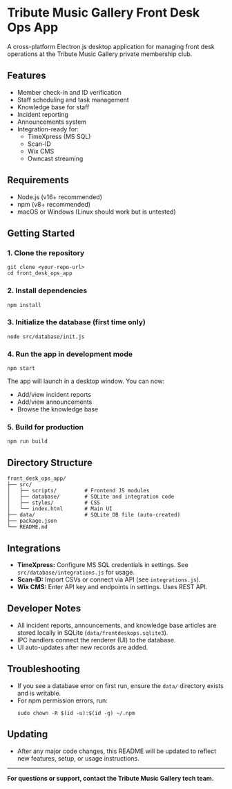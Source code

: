 # Tribute Music Gallery Front Desk Ops App

A cross-platform Electron.js desktop application for managing front desk operations at the Tribute Music Gallery private membership club.

## Features
- Member check-in and ID verification
- Staff scheduling and task management
- Knowledge base for staff
- Incident reporting
- Announcements system
- Integration-ready for:
  - TimeXpress (MS SQL)
  - Scan-ID
  - Wix CMS
  - Owncast streaming

## Requirements
- Node.js (v16+ recommended)
- npm (v8+ recommended)
- macOS or Windows (Linux should work but is untested)

## Getting Started

### 1. Clone the repository
```
git clone <your-repo-url>
cd front_desk_ops_app
```

### 2. Install dependencies
```
npm install
```

### 3. Initialize the database (first time only)
```
node src/database/init.js
```

### 4. Run the app in development mode
```
npm start
```

The app will launch in a desktop window. You can now:
- Add/view incident reports
- Add/view announcements
- Browse the knowledge base

### 5. Build for production
```
npm run build
```

## Directory Structure
```
front_desk_ops_app/
├── src/
│   ├── scripts/         # Frontend JS modules
│   ├── database/        # SQLite and integration code
│   ├── styles/          # CSS
│   └── index.html       # Main UI
├── data/                # SQLite DB file (auto-created)
├── package.json
└── README.md
```

## Integrations
- **TimeXpress:** Configure MS SQL credentials in settings. See `src/database/integrations.js` for usage.
- **Scan-ID:** Import CSVs or connect via API (see `integrations.js`).
- **Wix CMS:** Enter API key and endpoints in settings. Uses REST API.

## Developer Notes
- All incident reports, announcements, and knowledge base articles are stored locally in SQLite (`data/frontdeskops.sqlite3`).
- IPC handlers connect the renderer (UI) to the database.
- UI auto-updates after new records are added.

## Troubleshooting
- If you see a database error on first run, ensure the `data/` directory exists and is writable.
- For npm permission errors, run:
  ```
  sudo chown -R $(id -u):$(id -g) ~/.npm
  ```

## Updating
- After any major code changes, this README will be updated to reflect new features, setup, or usage instructions.

---

**For questions or support, contact the Tribute Music Gallery tech team.**
